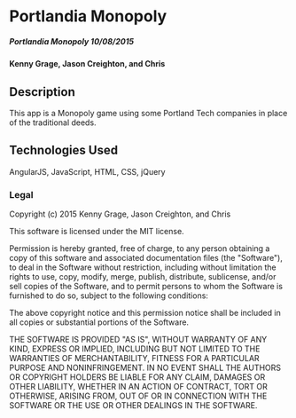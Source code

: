 # Portlandia Monopoly

##### Portlandia Monopoly 10/08/2015

#### Kenny Grage, Jason Creighton, and Chris

## Description

This app is a Monopoly game using some Portland Tech companies in place of the traditional deeds.

## Technologies Used

AngularJS, JavaScript, HTML, CSS, jQuery

### Legal

Copyright (c) 2015 Kenny Grage, Jason Creighton, and Chris

This software is licensed under the MIT license.

Permission is hereby granted, free of charge, to any person obtaining a copy of this software and associated documentation files (the "Software"), to deal in the Software without restriction, including without limitation the rights to use, copy, modify, merge, publish, distribute, sublicense, and/or sell
copies of the Software, and to permit persons to whom the Software is furnished to do so, subject to the following conditions:

The above copyright notice and this permission notice shall be included in all copies or substantial portions of the Software.

THE SOFTWARE IS PROVIDED "AS IS", WITHOUT WARRANTY OF ANY KIND, EXPRESS OR IMPLIED, INCLUDING BUT NOT LIMITED TO THE WARRANTIES OF MERCHANTABILITY,
FITNESS FOR A PARTICULAR PURPOSE AND NONINFRINGEMENT. IN NO EVENT SHALL THE AUTHORS OR COPYRIGHT HOLDERS BE LIABLE FOR ANY CLAIM, DAMAGES OR OTHER
LIABILITY, WHETHER IN AN ACTION OF CONTRACT, TORT OR OTHERWISE, ARISING FROM, OUT OF OR IN CONNECTION WITH THE SOFTWARE OR THE USE OR OTHER DEALINGS IN
THE SOFTWARE.
